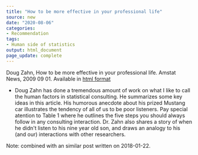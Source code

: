 ```yaml
---
title: "How to be more effective in your professional life"
source: new
date: "2020-08-06"
categories:
- Recommendation
tags:
- Human side of statistics
output: html_document
page_update: complete
---
```


Doug Zahn, How to be more effective in your professional life. Amstat News, 2009 09 01. Available in [html format](https://magazine.amstat.org/blog/2009/09/01/heartofastatcareersept09/) 


<!---More--->

+ Doug Zahn has done a tremendous amount of work on what I like to call
the human factors in statistical consulting. He summarizes some key
ideas in this article. His humorous anecdote about his prized Mustang
car illustrates the tendency of all of us to be poor listeners. Pay
special atention to Table 1 where he outlines the five steps you should
always follow in any consulting interaction. Dr. Zahn also shares a story of when he didn't listen to his nine year old son, and draws an analogy to his (and our) interactions with other researchers.

Note: combined with an similar post written on 2018-01-22.
